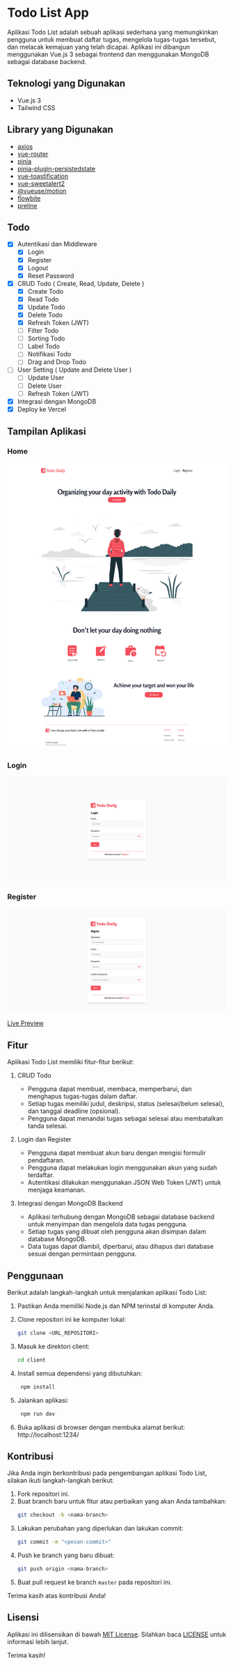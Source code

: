 # Todo List App

Aplikasi Todo List adalah sebuah aplikasi sederhana yang memungkinkan pengguna untuk membuat daftar tugas, mengelola tugas-tugas tersebut, dan melacak kemajuan yang telah dicapai. Aplikasi ini dibangun menggunakan Vue.js 3 sebagai frontend dan menggunakan MongoDB sebagai database backend.

## Teknologi yang Digunakan

- Vue.js 3
- Tailwind CSS

## Library yang Digunakan

- [axios](https://axios-http.com/docs/intro)
- [vue-router](https://router.vuejs.org/)
- [pinia](https://pinia.vuejs.org/)
- [pinia-plugin-persistedstate](https://prazdevs.github.io/pinia-plugin-persistedstate/)
- [vue-toastification](https://vue-toastification.maronato.dev/)
- [vue-sweetalert2](https://sweetalert2.github.io/)
- [@vueuse/motion](https://motion.vueuse.org/)
- [flowbite](https://flowbite.com/)
- [preline](https://preline.co/)

## Todo

<!-- buatkan checkbox -->

- [x] Autentikasi dan Middleware
  - [x] Login
  - [x] Register
  - [x] Logout
  - [x] Reset Password
- [x] CRUD Todo ( Create, Read, Update, Delete )
  - [x] Create Todo
  - [x] Read Todo
  - [x] Update Todo
  - [x] Delete Todo
  - [x] Refresh Token (JWT)
  - [ ] Filter Todo
  - [ ] Sorting Todo
  - [ ] Label Todo
  - [ ] Notifikasi Todo
  - [ ] Drag and Drop Todo
- [ ] User Setting ( Update and Delete User )
  - [ ] Update User
  - [ ] Delete User
  - [ ] Refresh Token (JWT)
- [x] Integrasi dengan MongoDB
- [x] Deploy ke Vercel

## Tampilan Aplikasi

<!-- image -->

### Home

![Tampilan Aplikasi](https://github.com/Azizsige/todo-mongo/blob/master/public/img/home.png?raw=true)

### Login

![Tampilan Aplikasi](https://github.com/Azizsige/todo-mongo/blob/master/public/img/login.png?raw=true)

### Register

![Tampilan Aplikasi](https://github.com/Azizsige/todo-mongo/blob/master/public/img/register.png?raw=true)

<!-- link live preview -->

[Live Preview](https://todo-mongo.vercel.app/)

## Fitur

Aplikasi Todo List memiliki fitur-fitur berikut:

1. CRUD Todo

   - Pengguna dapat membuat, membaca, memperbarui, dan menghapus tugas-tugas dalam daftar.
   - Setiap tugas memiliki judul, deskripsi, status (selesai/belum selesai), dan tanggal deadline (opsional).
   - Pengguna dapat menandai tugas sebagai selesai atau membatalkan tanda selesai.

2. Login dan Register

   - Pengguna dapat membuat akun baru dengan mengisi formulir pendaftaran.
   - Pengguna dapat melakukan login menggunakan akun yang sudah terdaftar.
   - Autentikasi dilakukan menggunakan JSON Web Token (JWT) untuk menjaga keamanan.

3. Integrasi dengan MongoDB Backend
   - Aplikasi terhubung dengan MongoDB sebagai database backend untuk menyimpan dan mengelola data tugas pengguna.
   - Setiap tugas yang dibuat oleh pengguna akan disimpan dalam database MongoDB.
   - Data tugas dapat diambil, diperbarui, atau dihapus dari database sesuai dengan permintaan pengguna.

## Penggunaan

Berikut adalah langkah-langkah untuk menjalankan aplikasi Todo List:

1. Pastikan Anda memiliki Node.js dan NPM terinstal di komputer Anda.

2. Clone repositori ini ke komputer lokal:

   ```bash
   git clone <URL_REPOSITORI>
   ```

3. Masuk ke direktori client:

   ```bash
   cd client
   ```

4. Install semua dependensi yang dibutuhkan:

   ```bash
    npm install
   ```

5. Jalankan aplikasi:

   ```bash
    npm run dev
   ```

6. Buka aplikasi di browser dengan membuka alamat berikut: http://localhost:1234/

## Kontribusi

Jika Anda ingin berkontribusi pada pengembangan aplikasi Todo List, silakan ikuti langkah-langkah berikut:

1. Fork repositori ini.
2. Buat branch baru untuk fitur atau perbaikan yang akan Anda tambahkan:
   ```bash
   git checkout -b <nama-branch>
   ```
3. Lakukan perubahan yang diperlukan dan lakukan commit:
   ```bash
   git commit -m "<pesan-commit>"
   ```
4. Push ke branch yang baru dibuat:
   ```bash
   git push origin <nama-branch>
   ```
5. Buat pull request ke branch `master` pada repositori ini.

Terima kasih atas kontribusi Anda!

## Lisensi

Aplikasi ini dilisensikan di bawah [MIT License](). Silahkan baca [LICENSE]() untuk informasi lebih lanjut.

Terima kasih!
